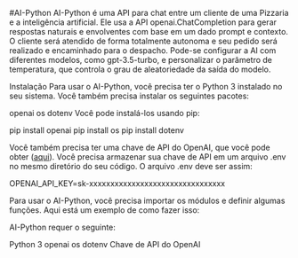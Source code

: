#AI-Python
AI-Python é uma API para chat entre um cliente de uma Pizzaria e a inteligência artificial. 
Ele usa a API openai.ChatCompletion para gerar respostas naturais e envolventes com base em um dado prompt e contexto. 
O cliente será atendido de forma totalmente autonoma e seu pedido será realizado e encaminhado para o despacho. 
Pode-se configurar a AI com diferentes modelos, como gpt-3.5-turbo, e personalizar o parâmetro de temperatura, que controla o grau de aleatoriedade da saída do modelo.

Instalação
Para usar o AI-Python, você precisa ter o Python 3 instalado no seu sistema. Você também precisa instalar os seguintes pacotes:

openai
os
dotenv
Você pode instalá-los usando pip:

pip install openai
pip install os
pip install dotenv

Você também precisa ter uma chave de API do OpenAI, que você pode obter ([aqui](https://platform.openai.com/)). Você precisa armazenar sua chave de API em um arquivo .env no mesmo diretório do seu código. O arquivo .env deve ser assim:

OPENAI_API_KEY=sk-xxxxxxxxxxxxxxxxxxxxxxxxxxxxxxxx


Para usar o AI-Python, você precisa importar os módulos e definir algumas funções. Aqui está um exemplo de como fazer isso:


AI-Python requer o seguinte:

Python 3
openai
os
dotenv
Chave de API do OpenAI
